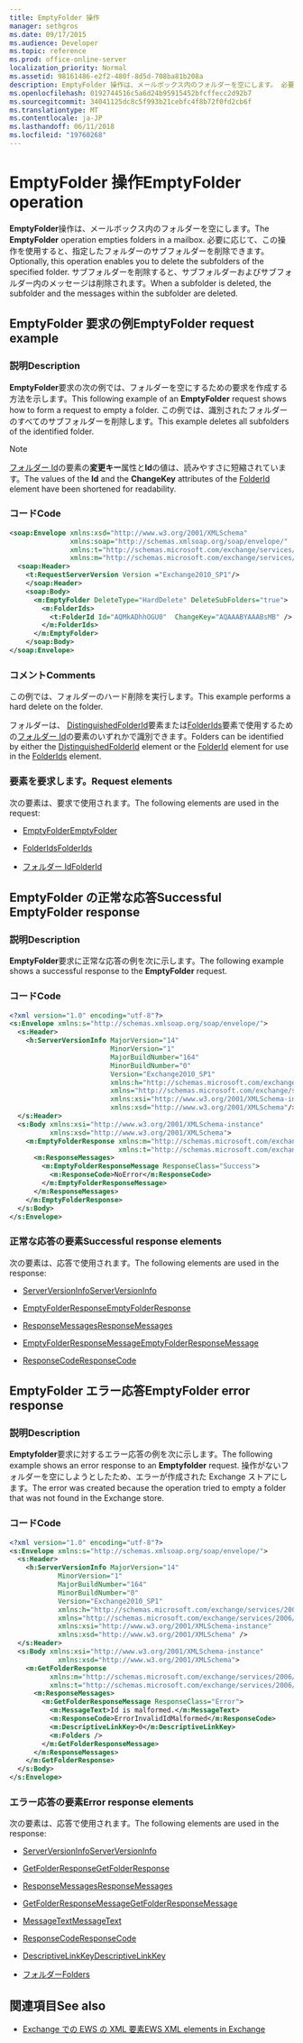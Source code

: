 ```yaml
---
title: EmptyFolder 操作
manager: sethgros
ms.date: 09/17/2015
ms.audience: Developer
ms.topic: reference
ms.prod: office-online-server
localization_priority: Normal
ms.assetid: 98161486-e2f2-480f-8d5d-708ba81b208a
description: EmptyFolder 操作は、メールボックス内のフォルダーを空にします。 必要に応じて、この操作を使用すると、指定したフォルダーのサブフォルダーを削除できます。 サブフォルダーを削除すると、サブフォルダーおよびサブフォルダー内のメッセージは削除されます。
ms.openlocfilehash: 0192744516c5a6d24b95915452bfcffecc2d92b7
ms.sourcegitcommit: 34041125dc8c5f993b21cebfc4f8b72f0fd2cb6f
ms.translationtype: MT
ms.contentlocale: ja-JP
ms.lasthandoff: 06/11/2018
ms.locfileid: "19760268"
---
```

# <a name="emptyfolder-operation"></a><span data-ttu-id="c7832-105">EmptyFolder 操作</span><span class="sxs-lookup"><span data-stu-id="c7832-105">EmptyFolder operation</span></span>

<span data-ttu-id="c7832-106">**EmptyFolder**操作は、メールボックス内のフォルダーを空にします。</span><span class="sxs-lookup"><span data-stu-id="c7832-106">The **EmptyFolder** operation empties folders in a mailbox.</span></span> <span data-ttu-id="c7832-107">必要に応じて、この操作を使用すると、指定したフォルダーのサブフォルダーを削除できます。</span><span class="sxs-lookup"><span data-stu-id="c7832-107">Optionally, this operation enables you to delete the subfolders of the specified folder.</span></span> <span data-ttu-id="c7832-108">サブフォルダーを削除すると、サブフォルダーおよびサブフォルダー内のメッセージは削除されます。</span><span class="sxs-lookup"><span data-stu-id="c7832-108">When a subfolder is deleted, the subfolder and the messages within the subfolder are deleted.</span></span> 
  
## <a name="emptyfolder-request-example"></a><span data-ttu-id="c7832-109">EmptyFolder 要求の例</span><span class="sxs-lookup"><span data-stu-id="c7832-109">EmptyFolder request example</span></span>

### <a name="description"></a><span data-ttu-id="c7832-110">説明</span><span class="sxs-lookup"><span data-stu-id="c7832-110">Description</span></span>

<span data-ttu-id="c7832-111">**EmptyFolder**要求の次の例では、フォルダーを空にするための要求を作成する方法を示します。</span><span class="sxs-lookup"><span data-stu-id="c7832-111">This following example of an **EmptyFolder** request shows how to form a request to empty a folder.</span></span> <span data-ttu-id="c7832-112">この例では、識別されたフォルダーのすべてのサブフォルダーを削除します。</span><span class="sxs-lookup"><span data-stu-id="c7832-112">This example deletes all subfolders of the identified folder.</span></span> 
  
> [!NOTE]
> <span data-ttu-id="c7832-113">[フォルダー Id](folderid.md)の要素の**変更キー**属性と**Id**の値は、読みやすさに短縮されています。</span><span class="sxs-lookup"><span data-stu-id="c7832-113">The values of the **Id** and the **ChangeKey** attributes of the [FolderId](folderid.md) element have been shortened for readability.</span></span> 
  
### <a name="code"></a><span data-ttu-id="c7832-114">コード</span><span class="sxs-lookup"><span data-stu-id="c7832-114">Code</span></span>

```XML
<soap:Envelope xmlns:xsd="http://www.w3.org/2001/XMLSchema"
               xmlns:soap="http://schemas.xmlsoap.org/soap/envelope/"
               xmlns:t="http://schemas.microsoft.com/exchange/services/2006/types"
               xmlns:m="http://schemas.microsoft.com/exchange/services/2006/messages">
  <soap:Header>
    <t:RequestServerVersion Version ="Exchange2010_SP1"/>
    </soap:Header>
    <soap:Body>
      <m:EmptyFolder DeleteType="HardDelete" DeleteSubFolders="true">
        <m:FolderIds>
          <t:FolderId Id="AQMkADhhOGU0"  ChangeKey="AQAAABYAAABsMB" />
        </m:FolderIds>
      </m:EmptyFolder>
    </soap:Body>
</soap:Envelope>

```

### <a name="comments"></a><span data-ttu-id="c7832-115">コメント</span><span class="sxs-lookup"><span data-stu-id="c7832-115">Comments</span></span>

<span data-ttu-id="c7832-116">この例では、フォルダーのハード削除を実行します。</span><span class="sxs-lookup"><span data-stu-id="c7832-116">This example performs a hard delete on the folder.</span></span>
  
<span data-ttu-id="c7832-117">フォルダーは、 [DistinguishedFolderId](distinguishedfolderid.md)要素または[FolderIds](folderids.md)要素で使用するための[フォルダー Id](folderid.md)の要素のいずれかで識別できます。</span><span class="sxs-lookup"><span data-stu-id="c7832-117">Folders can be identified by either the [DistinguishedFolderId](distinguishedfolderid.md) element or the [FolderId](folderid.md) element for use in the [FolderIds](folderids.md) element.</span></span> 
  
### <a name="request-elements"></a><span data-ttu-id="c7832-118">要素を要求します。</span><span class="sxs-lookup"><span data-stu-id="c7832-118">Request elements</span></span>

<span data-ttu-id="c7832-119">次の要素は、要求で使用されます。</span><span class="sxs-lookup"><span data-stu-id="c7832-119">The following elements are used in the request:</span></span>
  
- [<span data-ttu-id="c7832-120">EmptyFolder</span><span class="sxs-lookup"><span data-stu-id="c7832-120">EmptyFolder</span></span>](emptyfolder.md)
    
- [<span data-ttu-id="c7832-121">FolderIds</span><span class="sxs-lookup"><span data-stu-id="c7832-121">FolderIds</span></span>](folderids.md)
    
- [<span data-ttu-id="c7832-122">フォルダー Id</span><span class="sxs-lookup"><span data-stu-id="c7832-122">FolderId</span></span>](folderid.md)
    
## <a name="successful-emptyfolder-response"></a><span data-ttu-id="c7832-123">EmptyFolder の正常な応答</span><span class="sxs-lookup"><span data-stu-id="c7832-123">Successful EmptyFolder response</span></span>

### <a name="description"></a><span data-ttu-id="c7832-124">説明</span><span class="sxs-lookup"><span data-stu-id="c7832-124">Description</span></span>

<span data-ttu-id="c7832-125">**EmptyFolder**要求に正常な応答の例を次に示します。</span><span class="sxs-lookup"><span data-stu-id="c7832-125">The following example shows a successful response to the **EmptyFolder** request.</span></span> 
  
### <a name="code"></a><span data-ttu-id="c7832-126">コード</span><span class="sxs-lookup"><span data-stu-id="c7832-126">Code</span></span>

```XML
<?xml version="1.0" encoding="utf-8"?>
<s:Envelope xmlns:s="http://schemas.xmlsoap.org/soap/envelope/">
  <s:Header>
    <h:ServerVersionInfo MajorVersion="14" 
                         MinorVersion="1" 
                         MajorBuildNumber="164" 
                         MinorBuildNumber="0" 
                         Version="Exchange2010_SP1"
                         xmlns:h="http://schemas.microsoft.com/exchange/services/2006/types"
                         xmlns="http://schemas.microsoft.com/exchange/services/2006/types"
                         xmlns:xsi="http://www.w3.org/2001/XMLSchema-instance"
                         xmlns:xsd="http://www.w3.org/2001/XMLSchema"/>
  </s:Header>
  <s:Body xmlns:xsi="http://www.w3.org/2001/XMLSchema-instance"
          xmlns:xsd="http://www.w3.org/2001/XMLSchema">
    <m:EmptyFolderResponse xmlns:m="http://schemas.microsoft.com/exchange/services/2006/messages"
                           xmlns:t="http://schemas.microsoft.com/exchange/services/2006/types">
      <m:ResponseMessages>
        <m:EmptyFolderResponseMessage ResponseClass="Success">
          <m:ResponseCode>NoError</m:ResponseCode>
        </m:EmptyFolderResponseMessage>
      </m:ResponseMessages>
    </m:EmptyFolderResponse>
  </s:Body>
</s:Envelope>

```

### <a name="successful-response-elements"></a><span data-ttu-id="c7832-127">正常な応答の要素</span><span class="sxs-lookup"><span data-stu-id="c7832-127">Successful response elements</span></span>

<span data-ttu-id="c7832-128">次の要素は、応答で使用されます。</span><span class="sxs-lookup"><span data-stu-id="c7832-128">The following elements are used in the response:</span></span>
  
- [<span data-ttu-id="c7832-129">ServerVersionInfo</span><span class="sxs-lookup"><span data-stu-id="c7832-129">ServerVersionInfo</span></span>](serverversioninfo.md)
    
- [<span data-ttu-id="c7832-130">EmptyFolderResponse</span><span class="sxs-lookup"><span data-stu-id="c7832-130">EmptyFolderResponse</span></span>](emptyfolderresponse.md)
    
- [<span data-ttu-id="c7832-131">ResponseMessages</span><span class="sxs-lookup"><span data-stu-id="c7832-131">ResponseMessages</span></span>](responsemessages.md)
    
- [<span data-ttu-id="c7832-132">EmptyFolderResponseMessage</span><span class="sxs-lookup"><span data-stu-id="c7832-132">EmptyFolderResponseMessage</span></span>](emptyfolderresponsemessage.md)
    
- [<span data-ttu-id="c7832-133">ResponseCode</span><span class="sxs-lookup"><span data-stu-id="c7832-133">ResponseCode</span></span>](responsecode.md)
    
## <a name="emptyfolder-error-response"></a><span data-ttu-id="c7832-134">EmptyFolder エラー応答</span><span class="sxs-lookup"><span data-stu-id="c7832-134">EmptyFolder error response</span></span>

### <a name="description"></a><span data-ttu-id="c7832-135">説明</span><span class="sxs-lookup"><span data-stu-id="c7832-135">Description</span></span>

<span data-ttu-id="c7832-136">**Emptyfolder**要求に対するエラー応答の例を次に示します。</span><span class="sxs-lookup"><span data-stu-id="c7832-136">The following example shows an error response to an **Emptyfolder** request.</span></span> <span data-ttu-id="c7832-137">操作がないフォルダーを空にしようとしたため、エラーが作成された Exchange ストアにします。</span><span class="sxs-lookup"><span data-stu-id="c7832-137">The error was created because the operation tried to empty a folder that was not found in the Exchange store.</span></span> 
  
### <a name="code"></a><span data-ttu-id="c7832-138">コード</span><span class="sxs-lookup"><span data-stu-id="c7832-138">Code</span></span>

```XML
<?xml version="1.0" encoding="utf-8"?>
<s:Envelope xmlns:s="http://schemas.xmlsoap.org/soap/envelope/">
  <s:Header>
    <h:ServerVersionInfo MajorVersion="14" 
            MinorVersion="1" 
            MajorBuildNumber="164" 
            MinorBuildNumber="0" 
            Version="Exchange2010_SP1" 
            xmlns:h="http://schemas.microsoft.com/exchange/services/2006/types" 
            xmlns="http://schemas.microsoft.com/exchange/services/2006/types" 
            xmlns:xsi="http://www.w3.org/2001/XMLSchema-instance" 
            xmlns:xsd="http://www.w3.org/2001/XMLSchema" />
  </s:Header>
  <s:Body xmlns:xsi="http://www.w3.org/2001/XMLSchema-instance" 
            xmlns:xsd="http://www.w3.org/2001/XMLSchema">
    <m:GetFolderResponse 
          xmlns:m="http://schemas.microsoft.com/exchange/services/2006/messages" 
          xmlns:t="http://schemas.microsoft.com/exchange/services/2006/types">
      <m:ResponseMessages>
        <m:GetFolderResponseMessage ResponseClass="Error">
          <m:MessageText>Id is malformed.</m:MessageText>
          <m:ResponseCode>ErrorInvalidIdMalformed</m:ResponseCode>
          <m:DescriptiveLinkKey>0</m:DescriptiveLinkKey>
          <m:Folders />
        </m:GetFolderResponseMessage>
      </m:ResponseMessages>
    </m:GetFolderResponse>
  </s:Body>
</s:Envelope>
```

### <a name="error-response-elements"></a><span data-ttu-id="c7832-139">エラー応答の要素</span><span class="sxs-lookup"><span data-stu-id="c7832-139">Error response elements</span></span>

<span data-ttu-id="c7832-140">次の要素は、応答で使用されます。</span><span class="sxs-lookup"><span data-stu-id="c7832-140">The following elements are used in the response:</span></span>
  
- [<span data-ttu-id="c7832-141">ServerVersionInfo</span><span class="sxs-lookup"><span data-stu-id="c7832-141">ServerVersionInfo</span></span>](serverversioninfo.md)
    
- [<span data-ttu-id="c7832-142">GetFolderResponse</span><span class="sxs-lookup"><span data-stu-id="c7832-142">GetFolderResponse</span></span>](getfolderresponse.md)
    
- [<span data-ttu-id="c7832-143">ResponseMessages</span><span class="sxs-lookup"><span data-stu-id="c7832-143">ResponseMessages</span></span>](responsemessages.md)
    
- [<span data-ttu-id="c7832-144">GetFolderResponseMessage</span><span class="sxs-lookup"><span data-stu-id="c7832-144">GetFolderResponseMessage</span></span>](getfolderresponsemessage.md)
    
- [<span data-ttu-id="c7832-145">MessageText</span><span class="sxs-lookup"><span data-stu-id="c7832-145">MessageText</span></span>](messagetext.md)
    
- [<span data-ttu-id="c7832-146">ResponseCode</span><span class="sxs-lookup"><span data-stu-id="c7832-146">ResponseCode</span></span>](responsecode.md)
    
- [<span data-ttu-id="c7832-147">DescriptiveLinkKey</span><span class="sxs-lookup"><span data-stu-id="c7832-147">DescriptiveLinkKey</span></span>](descriptivelinkkey.md)
    
- [<span data-ttu-id="c7832-148">フォルダー</span><span class="sxs-lookup"><span data-stu-id="c7832-148">Folders</span></span>](folders-ex15websvcsotherref.md)
    
## <a name="see-also"></a><span data-ttu-id="c7832-149">関連項目</span><span class="sxs-lookup"><span data-stu-id="c7832-149">See also</span></span>

- [<span data-ttu-id="c7832-150">Exchange での EWS の XML 要素</span><span class="sxs-lookup"><span data-stu-id="c7832-150">EWS XML elements in Exchange</span></span>](ews-xml-elements-in-exchange.md)

